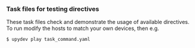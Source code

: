 ### Task files for testing directives

These task files check and demonstrate the usage of available directives.
To run modify the hosts to match your own devices, then e.g.
```console
$ upydev play task_command.yaml
```
